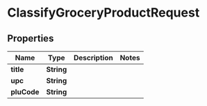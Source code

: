 

# ClassifyGroceryProductRequest



## Properties

| Name | Type | Description | Notes |
|------------ | ------------- | ------------- | -------------|
|**title** | **String** |  |  |
|**upc** | **String** |  |  |
|**pluCode** | **String** |  |  |



